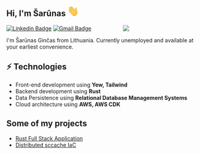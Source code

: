 <h2> Hi, I'm Šarūnas <img src="https://raw.githubusercontent.com/ABSphreak/ABSphreak/master/gifs/Hi.gif" width="30px"> </h2>

<img align='right' src='https://user-images.githubusercontent.com/5713670/87202985-820dcb80-c2b6-11ea-9f56-7ec461c497c3.gif' width='200"'>

[![Linkedin Badge](https://img.shields.io/badge/-sarunasgincas-blue?style=flat-square&logo=Linkedin&logoColor=white&link=https://www.linkedin.com/in/sarunas-gincas-a91676211/)](https://www.linkedin.com/in/sarunas-gincas-a91676211/) 
[![Gmail Badge](https://img.shields.io/badge/-sarunikss@gmail.com-c14438?style=flat-square&logo=Gmail&logoColor=white&link=mailto:sarunikss@gmail.com)](mailto:sarunikss@gmail.com)

I'm Šarūnas Ginčas from Lithuania.
Currently unemployed and available at your earliest convenience.

## ⚡ Technologies
- Front-end development using **Yew, Tailwind**
- Backend development using **Rust**
- Data Persistence using **Relational Database Management Systems**
- Cloud architecture using **AWS, AWS CDK**

## Some of my projects
- [Rust Full Stack Application](https://github.com/Saruniks/cdk-rust-full-stack-app)
- [Distributed sccache IaC](https://github.com/Saruniks/sccache-dist-cdktf)
